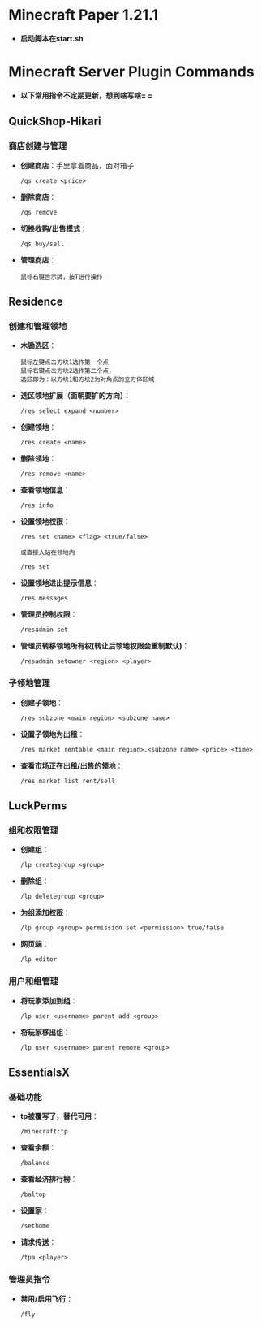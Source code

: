 # Minecraft Paper 1.21.1
- **启动脚本在start.sh**
# Minecraft Server Plugin Commands
- **以下常用指令不定期更新，想到啥写啥= =**
## QuickShop-Hikari 
### 商店创建与管理
- **创建商店**：手里拿着商品，面对箱子
  ```plaintext
  /qs create <price>
- **删除商店**：
  ```plaintext
  /qs remove
- **切换收购/出售模式**：
  ```plaintext
  /qs buy/sell
- **管理商店**：
  ```plaintext
  鼠标右键告示牌，按T进行操作
## Residence 
### 创建和管理领地
- **木锄选区**：
  ```plaintext
  鼠标左键点击方块1选作第一个点
  鼠标右键点击方块2选作第二个点，
  选区即为：以方块1和方块2为对角点的立方体区域
- **选区领地扩展（面朝要扩的方向）**：
  ```plaintext
  /res select expand <number>
- **创建领地**：
  ```plaintext
  /res create <name>
- **删除领地**：
  ```plaintext
  /res remove <name>
- **查看领地信息**：
  ```plaintext
  /res info
- **设置领地权限**：
  ```plaintext
  /res set <name> <flag> <true/false>

  或直接人站在领地内

  /res set
- **设置领地进出提示信息**：
  ```plaintext
  /res messages
- **管理员控制权限**：
  ```plaintext
  /resadmin set
- **管理员转移领地所有权(转让后领地权限会重制默认)**：
  ```plaintext
  /resadmin setowner <region> <player>
  
### 子领地管理
- **创建子领地**：
  ```plaintext
  /res subzone <main region> <subzone name>
- **设置子领地为出租**：
  ```plaintext
  /res market rentable <main region>.<subzone name> <price> <time>
- **查看市场正在出租/出售的领地**：
  ```plaintext
  /res market list rent/sell
## LuckPerms
### 组和权限管理
- **创建组**：
  ```plaintext
  /lp creategroup <group>
- **删除组**：
  ```plaintext
  /lp deletegroup <group>
- **为组添加权限**：
  ```plaintext
  /lp group <group> permission set <permission> true/false
- **网页端**：
  ```plaintext
  /lp editor
### 用户和组管理
- **将玩家添加到组**：
  ```plaintext
  /lp user <username> parent add <group>
- **将玩家移出组**：
  ```plaintext
  /lp user <username> parent remove <group>
## EssentialsX 
### 基础功能
- **tp被覆写了，替代可用**：
  ```plaintext
  /minecraft:tp
- **查看余额**：
  ```plaintext
  /balance
- **查看经济排行榜**：
  ```plaintext
  /baltop
- **设置家**：
  ```plaintext
  /sethome
- **请求传送**：
  ```plaintext
  /tpa <player>
### 管理员指令
- **禁用/启用飞行**：
  ```plaintext
  /fly
